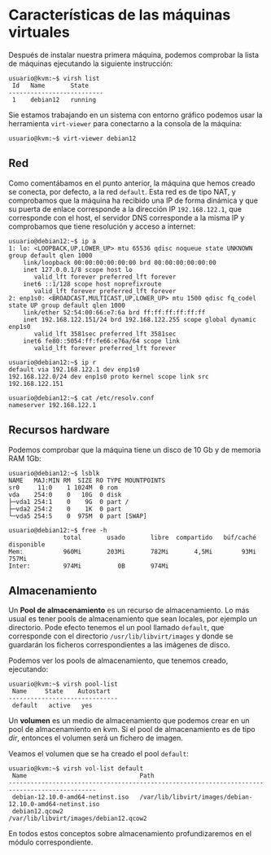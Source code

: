 # Características de las máquinas virtuales

Después de instalar nuestra primera máquina, podemos comprobar la lista de máquinas ejecutando la siguiente instrucción:

```
usuario@kvm:~$ virsh list
 Id   Name       State
--------------------------
 1    debian12   running
```

Sie estamos trabajando en un sistema con entorno gráfico podemos usar la herramienta `virt-viewer` para conectarno  a la consola de la máquina:

```
usuario@kvm:~$ virt-viewer debian12
```

## Red

Como comentábamos en el punto anterior, la máquina que hemos creado se conecta, por defecto, a la red `default`. Esta red es de tipo NAT, y comprobamos que la máquina ha recibido una IP de forma dinámica y que su puerta de enlace corresponde a la dirección IP `192.168.122.1`, que corresponde con el host, el servidor DNS corresponde a la misma IP y comprobamos que tiene resolución y acceso a internet:

```
usuario@debian12:~$ ip a
1: lo: <LOOPBACK,UP,LOWER_UP> mtu 65536 qdisc noqueue state UNKNOWN group default qlen 1000
    link/loopback 00:00:00:00:00:00 brd 00:00:00:00:00:00
    inet 127.0.0.1/8 scope host lo
       valid_lft forever preferred_lft forever
    inet6 ::1/128 scope host noprefixroute 
       valid_lft forever preferred_lft forever
2: enp1s0: <BROADCAST,MULTICAST,UP,LOWER_UP> mtu 1500 qdisc fq_codel state UP group default qlen 1000
    link/ether 52:54:00:66:e7:6a brd ff:ff:ff:ff:ff:ff
    inet 192.168.122.151/24 brd 192.168.122.255 scope global dynamic enp1s0
       valid_lft 3581sec preferred_lft 3581sec
    inet6 fe80::5054:ff:fe66:e76a/64 scope link 
       valid_lft forever preferred_lft forever

usuario@debian12:~$ ip r
default via 192.168.122.1 dev enp1s0 
192.168.122.0/24 dev enp1s0 proto kernel scope link src 192.168.122.151 

usuario@debian12:~$ cat /etc/resolv.conf 
nameserver 192.168.122.1
```

## Recursos hardware

Podemos comprobar que la máquina tiene un disco de 10 Gb y de memoria RAM 1Gb:

```
usuario@debian12:~$ lsblk
NAME   MAJ:MIN RM  SIZE RO TYPE MOUNTPOINTS
sr0     11:0    1 1024M  0 rom  
vda    254:0    0   10G  0 disk 
├─vda1 254:1    0    9G  0 part /
├─vda2 254:2    0    1K  0 part 
└─vda5 254:5    0  975M  0 part [SWAP]

usuario@debian12:~$ free -h
               total       usado       libre  compartido   búf/caché   disponible
Mem:           960Mi       203Mi       782Mi       4,5Mi        93Mi       757Mi
Inter:         974Mi          0B       974Mi
```

## Almacenamiento

Un **Pool de almacenamiento** es un recurso de almacenamiento. Lo más usual es tener pools de almacenamiento que sean locales, por ejemplo un directorio. Pode efecto tenemos el un pool llamado `default`, que corresponde con el directorio `/usr/lib/libvirt/images` y donde se guardarán los ficheros correspondientes a las imágenes de disco.

Podemos ver los pools de almacenamiento, que tenemos creado, ejecutando:

```
usuario@kvm:~$ virsh pool-list 
 Name     State    Autostart
------------------------------
 default   active   yes

```

Un **volumen** es un medio de almacenamiento que podemos crear en un pool de almacenamiento en kvm. Si el pool de almacenamiento es de tipo *dir*, entonces el volumen será un fichero de imagen.

Veamos el volumen que se ha creado el pool `default`:

```
usuario@kvm:~$ virsh vol-list default
 Name                               Path
----------------------------------------------------------------------------------------------
 debian-12.10.0-amd64-netinst.iso   /var/lib/libvirt/images/debian-12.10.0-amd64-netinst.iso
 debian12.qcow2                     /var/lib/libvirt/images/debian12.qcow2

```
En todos estos conceptos sobre almacenamiento profundizaremos en el módulo correspondiente.